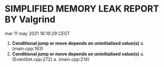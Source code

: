 # SIMPLIFIED MEMORY LEAK REPORT BY Valgrind 

mar 11 may 2021 16:19:29 CEST


1. **Conditional jump or move depends on uninitialised value(s)**
    a. (main.cpp:193)
1. **Conditional jump or move depends on uninitialised value(s)**
    a. (EventSet.cpp:272)
    a. (main.cpp:214)
